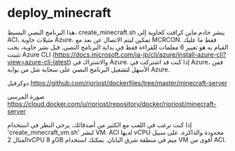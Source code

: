 # deploy_minecraft

هذا البرنامج النصي البسيط، create_minecraft.sh ينشر خادم ماين كرافت كحاوية إلى ACI، مثيلات حاوية Azure، تمكين ليتم الاتصال عن بعد مع MCRCON. فقط ما عليك القيام به هو تغيير 6 معلمات للقراءة فقط في بداية البرنامج النصي. قبل نشر حاوية، يجب تثبيت Azure CLI (https://docs.microsoft.com/ja-jp/cli/azure/install-azure-cli?view=azure-cli-latest) والاشتراك في Azure. إذا كنت قد اشتركت في Azure، فمن الأسهل لتشغيل البرنامج النصي على سحابة شل من بوابة Azure.

دوكرفيل https://github.com/rioriost/dockerfiles/tree/master/minecraft-server

صورة المرسى https://cloud.docker.com/u/rioriost/repository/docker/rioriost/minecraft-server

إذا كنت ترغب في اللعب مع الكثير من أصدقائك، يرجى النظر في استخدام 'create_minecraft_vm.sh' لنشر VM. ACI لديها vCPU محدودة والذاكرة. على سبيل المثال 2vCPU و 8GB ميم في منطقة شرق اليابان. يمكنك استخدام VM أقوى من ACI.
